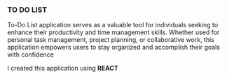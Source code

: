 <h3> TO DO LIST </h3>
<p>To-Do List application serves as a valuable tool for individuals seeking to enhance their productivity and time management skills. Whether used for personal task management, project planning, or collaborative work, this application empowers users to stay organized and accomplish their goals with confidence</p>

<p>I created this application using <b>REACT</b> </p>

